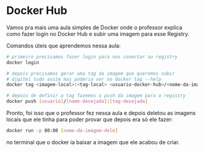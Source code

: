 # Docker Hub

Vamos pra mais uma aula simples de Docker onde o professor explica como fazer login no Docker Hub e subir uma imagem para esse Registry. 

Comandos úteis que aprendemos nessa aula: 

```bash
# primeiro precisamos fazer login para nos conectar ao registry
docker login

# depois precisamos gerar uma tag da imagem que queremos subir
# digitei tudo assim mas poderia ver no docker tag --help
docker tag <imagem-local>:<tag-local> <usuario-docker-hub>/<nome-da-imagem>:<tag-p-docker-hub>

# depois de definir a tag fazemos o push da imagem para o registry
docker push [usuario]/[nome-desejado]:[tag-desejada]
```

Pronto, foi isso que o professor fez nessa aula e depois deletou as imagens locais que ele tinha para poder provar que depois era só ele fazer:

```bash
docker run -p 80:80 [nome-da-imagem-dele]
```

no terminal que o docker ia baixar a imagem que ele acabou de criar. 